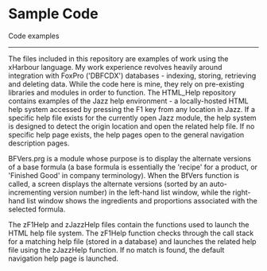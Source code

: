 # Sample Code
Code examples

*****************

The files included in this repository are examples of work using the xHarbour language.  My work experience revolves heavily around integration with FoxPro ('DBFCDX') databases - indexing, storing, retrieving and deleting data.  While the code here is mine, they rely on pre-existing libraries and modules in order to function.  The HTML_Help repository contains examples of the Jazz help environment - a locally-hosted HTML help system accessed by pressing the F1 key from any location in Jazz.  If a specific help file exists for the currently open Jazz module, the help system is designed to detect the origin location and open the related help file.  If no specific help page exists, the help pages open to the general navigation description pages.

BFVers.prg is a module whose purpose is to display the alternate versions of a base formula (a base formula is essentially the 'recipe' for a product, or 'Finished Good' in company terminology).  When the BfVers function is called, a screen displays the alternate versions (sorted by an auto-incrementing version number) in the left-hand list window, while the right-hand list window shows the ingredients and proportions associated with the selected formula.

The zF1Help and zJazzHelp files contain the functions used to launch the HTML help file system.  The zF1Help function checks through the call stack for a matching help file (stored in a database) and launches the related help file using the zJazzHelp function.  If no match is found, the default navigation help page is launched.
